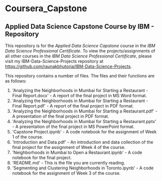 # Coursera_Capstone
## Applied Data Science Capstone Course by IBM - Repository

This repository is for the *Applied Data Science Capstone* course in the *IBM Data Science Professional Certificate*. To view the projects/assignments of all other courses in the *IBM Data Science Professional Certificate*, please visit my IBM-Data-Science-Projects repository at https://github.com/raunakbhutoria/IBM-Data-Science-Projects.

This repository contains a number of files. The files and their functions are as follows:
1) 'Analyzing the Neighborhoods in Mumbai for Starting a Restaurant - Final Report.docx' - A report of the final project in MS Word format.
2) 'Analyzing the Neighborhoods in Mumbai for Starting a Restaurant - Final Report.pdf' - A report of the final project in PDF format.
3) 'Analyzing the Neighborhoods in Mumbai for Starting a Restaurant.pdf' - A presentation of the final project in PDF format.
4) 'Analyzing the Neighborhoods in Mumbai for Starting a Restaurant.pptx' - A presentation of the final project in MS PowerPoint format.
5) 'Capstone Project.ipynb' - A code notebook for the assignment of Week 1 of the course.
6) 'Introduction and Data.pdf' - An introduction and data collection of the final project for the assignment of Week 4 of the course.
7) 'Neighborhoods in Mumbai to Open a Restaurant.ipynb' - A code notebook for the final project.
8) 'README.md' - This is the file you are currently reading.
9) 'Segmenting and Clustering Neighborhoods in Toronto.ipynb' - A code notebook for the assignment of Week 3 of the course.
